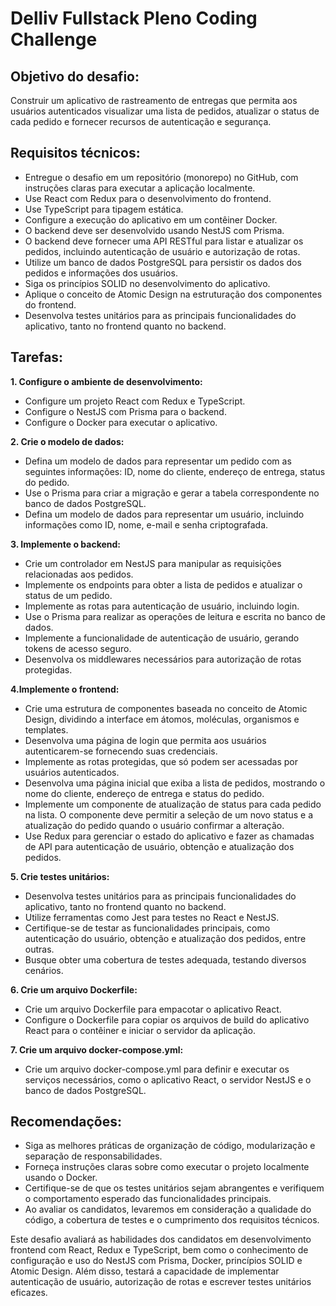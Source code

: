 # Delliv Fullstack Pleno Coding Challenge

## Objetivo do desafio:
Construir um aplicativo de rastreamento de entregas que permita aos usuários autenticados visualizar uma lista de pedidos, atualizar o status de cada pedido e fornecer recursos de autenticação e segurança.

## Requisitos técnicos:

- Entregue o desafio em um repositório (monorepo) no GitHub, com instruções claras para executar a aplicação localmente.
- Use React com Redux para o desenvolvimento do frontend.
- Use TypeScript para tipagem estática.
- Configure a execução do aplicativo em um contêiner Docker.
- O backend deve ser desenvolvido usando NestJS com Prisma.
- O backend deve fornecer uma API RESTful para listar e atualizar os pedidos, incluindo autenticação de usuário e autorização de rotas.
- Utilize um banco de dados PostgreSQL para persistir os dados dos pedidos e informações dos usuários.
- Siga os princípios SOLID no desenvolvimento do aplicativo.
- Aplique o conceito de Atomic Design na estruturação dos componentes do frontend.
- Desenvolva testes unitários para as principais funcionalidades do aplicativo, tanto no frontend quanto no backend.

## Tarefas:

**1. Configure o ambiente de desenvolvimento:**
- Configure um projeto React com Redux e TypeScript.
- Configure o NestJS com Prisma para o backend.
- Configure o Docker para executar o aplicativo.

**2. Crie o modelo de dados:**

- Defina um modelo de dados para representar um pedido com as seguintes informações: ID, nome do cliente, endereço de entrega, status do pedido. 
- Use o Prisma para criar a migração e gerar a tabela correspondente no banco de dados PostgreSQL.
- Defina um modelo de dados para representar um usuário, incluindo informações como ID, nome, e-mail e senha criptografada.

**3. Implemente o backend:**

- Crie um controlador em NestJS para manipular as requisições relacionadas aos pedidos.
- Implemente os endpoints para obter a lista de pedidos e atualizar o status de um pedido.
- Implemente as rotas para autenticação de usuário, incluindo login.
- Use o Prisma para realizar as operações de leitura e escrita no banco de dados.
- Implemente a funcionalidade de autenticação de usuário, gerando tokens de acesso seguro.
- Desenvolva os middlewares necessários para autorização de rotas protegidas.

**4.Implemente o frontend:**

- Crie uma estrutura de componentes baseada no conceito de Atomic Design, dividindo a interface em átomos, moléculas, organismos e templates.
- Desenvolva uma página de login que permita aos usuários autenticarem-se fornecendo suas credenciais.
- Implemente as rotas protegidas, que só podem ser acessadas por usuários autenticados.
- Desenvolva uma página inicial que exiba a lista de pedidos, mostrando o nome do cliente, endereço de entrega e status do pedido.
- Implemente um componente de atualização de status para cada pedido na lista. O componente deve permitir a seleção de um novo status e a atualização do pedido quando o usuário confirmar a alteração.
- Use Redux para gerenciar o estado do aplicativo e fazer as chamadas de API para autenticação de usuário, obtenção e atualização dos pedidos.

**5. Crie testes unitários:**

- Desenvolva testes unitários para as principais funcionalidades do aplicativo, tanto no frontend quanto no backend.
- Utilize ferramentas como Jest para testes no React e NestJS.
- Certifique-se de testar as funcionalidades principais, como autenticação do usuário, obtenção e atualização dos pedidos, entre outras.
- Busque obter uma cobertura de testes adequada, testando diversos cenários.

**6. Crie um arquivo Dockerfile:**

- Crie um arquivo Dockerfile para empacotar o aplicativo React.
- Configure o Dockerfile para copiar os arquivos de build do aplicativo React para o contêiner e iniciar o servidor da aplicação.

**7. Crie um arquivo docker-compose.yml:**

- Crie um arquivo docker-compose.yml para definir e executar os serviços necessários, como o aplicativo React, o servidor NestJS e o banco de dados PostgreSQL.

## Recomendações:
- Siga as melhores práticas de organização de código, modularização e separação de responsabilidades.
- Forneça instruções claras sobre como executar o projeto localmente usando o Docker.
- Certifique-se de que os testes unitários sejam abrangentes e verifiquem o comportamento esperado das funcionalidades principais.
- Ao avaliar os candidatos, levaremos em consideração a qualidade do código, a cobertura de testes e o cumprimento dos requisitos técnicos.

Este desafio avaliará as habilidades dos candidatos em desenvolvimento frontend com React, Redux e TypeScript, bem como o conhecimento de configuração e uso do NestJS com Prisma, Docker, princípios SOLID e Atomic Design. Além disso, testará a capacidade de implementar autenticação de usuário, autorização de rotas e escrever testes unitários eficazes.
